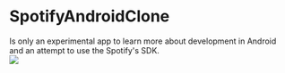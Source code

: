 # SpotifyAndroidClone
Is only an experimental app to learn more about development in Android and an attempt to use the Spotify's SDK.
<br>
<img src='https://user-images.githubusercontent.com/46289656/103500393-c5ce3180-4e10-11eb-94b0-f562cbe72e36.gif'>
